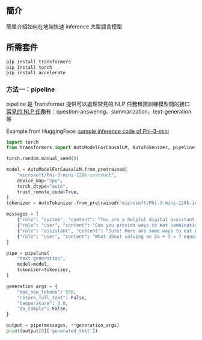 ## 簡介
簡單介紹如何在地端快速 inference 大型語言模型  

## 所需套件
```python
pip install transformers
pip install torch
pip install accelerate
```

### 方法一：pipeline 
pipeline 是 Transformer 提供可以處理常見的 NLP 任務和預訓練模型間的接口  
[常見的 NLP 任務](https://huggingface.co/docs/transformers/main_classes/pipelines)有：question-answering、summarization、text-generation 等

Example from HuggingFace: [sample inference code of Phi-3-mini](https://huggingface.co/microsoft/Phi-3-mini-128k-instruct)
```python
import torch
from transformers import AutoModelForCausalLM, AutoTokenizer, pipeline

torch.random.manual_seed(0)

model = AutoModelForCausalLM.from_pretrained(
    "microsoft/Phi-3-mini-128k-instruct",
    device_map="cpu",
    torch_dtype="auto",
    trust_remote_code=True,
)
tokenizer = AutoTokenizer.from_pretrained("microsoft/Phi-3-mini-128k-instruct")

messages = [
    {"role": "system", "content": "You are a helpful digital assistant. Please provide safe, ethical and accurate information to the user."},
    {"role": "user", "content": "Can you provide ways to eat combinations of bananas and dragonfruits?"},
    {"role": "assistant", "content": "Sure! Here are some ways to eat bananas and dragonfruits together: 1. Banana and dragonfruit smoothie: Blend bananas and dragonfruits together with some milk and honey. 2. Banana and dragonfruit salad: Mix sliced bananas and dragonfruits together with some lemon juice and honey."},
    {"role": "user", "content": "What about solving an 2x + 3 = 7 equation?"},
]

pipe = pipeline(
    "text-generation",
    model=model,
    tokenizer=tokenizer,
)

generation_args = {
    "max_new_tokens": 500,
    "return_full_text": False,
    "temperature": 0.0,
    "do_sample": False,
}

output = pipe(messages, **generation_args)
print(output[0]['generated_text'])
```

